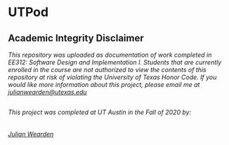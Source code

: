 # UTPod

## Academic Integrity Disclaimer

*This repository was uploaded as documentation of work completed in EE312: Software Design and Implementation I. Students that are currently enrolled in the course are not authorized to view the contents of this repository at risk of violating the University of Texas Honor Code. If you would like more information about this project, please email me at julianwearden@utexas.edu*

##
###### This project was completed at UT Austin in the Fall of 2020 by: 
###### <a href="mailto:julianwearden@utexas.edu">Julian Wearden